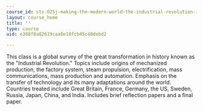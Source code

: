 ```yaml
---
course_id: sts-025j-making-the-modern-world-the-industrial-revolution-in-global-perspective-fall-2009
layout: course_home
title: ''
type: course
uid: e368f8a82619caa6e18fcb45c40debd2

---
```

This class is a global survey of the great transformation in history known as the "Industrial Revolution." Topics include origins of mechanized production, the factory system, steam propulsion, electrification, mass communications, mass production and automation. Emphasis on the transfer of technology and its many adaptations around the world. Countries treated include Great Britain, France, Germany, the US, Sweden, Russia, Japan, China, and India. Includes brief reflection papers and a final paper.
